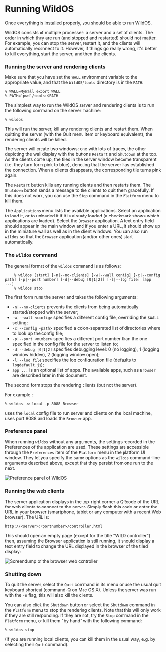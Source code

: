 Running WildOS
========

Once everything is [installed](installing.html) properly, you should be able to run WildOS.

WildOS consists of multiple processes: a server and a set of clients. The order in which they are run (and stopped and restarted) should not matter. For example, you can stop the server, restart it, and the clients will automatically reconnect to it. However, if things go really wrong, it's better to kill everything, start the server, and then the clients.


### Running the server and rendering clients ###

Make sure that you have set the `WALL` environment variable to the appropriate value, and that the `WildOS/tools` directory is in the `PATH`:

	% WALL=MyWall export WALL
	% PATH=`pwd`/tools:$PATH

The simplest way to run the WildOS server and rendering clients is to run the following command on the server machine:

	% wildos

This will run the server, kill any rendering clients and restart them. 
When quitting the server (with the Quit menu item or keyboard equivalent), the rendering clients will be killed.

The server will create two windows: one with lots of traces, the other depicting the wall display with the buttons `Restart` and `Shutdown` at the top. As the clients come up, the tiles in the server window become transparent (i.e. they turn form pink to blue), denoting that the server has established the connection. When a clients disappears, the corresponding tile turns pink again.

The `Restart` button kills any running clients and then restarts them.
The `Shutdown` button sends a message to the clients to quit them gracefully. If this does not work, you can use the `Stop` command in the `Platform` menu to kill them.

The `Applications` menu lists the available applications. Select an application to load it, or to unloaded it if it is already loaded (a checkmark shows which applications are loaded). Select the `Browser` application. A text entry field should appear in the main window and if you enter a URL, it should show up in the miniature wall as well as in the client windows. You can also run `wildos` so that the `Browser` application (and/or other ones) start automatically.


### The `wildos` command ###

The general format of the `wildos` command is as follows:

```
	% wildos [start] [-n|--no-clients] [-w|--wall config] [-c|--config path] [-p|--port number] [-d|--debug [0|1|2]] [-l|--log file] [app ...]
	% wildos stop
```

The first form runs the server and takes the following arguments:

* `-n|--no-clients` prevents the clients from being automatically started/stopped with the server;
* `-w|--wall <config>` specifies a different config file, overriding the `$WALL` setting;
* `-c|--config <path>` specified a colon-separated list of directories where to look up the config file;
* `-p|--port <number>` specifies a different port number than the one specified in the config file for the server to listen to;
* `-d|--debug [0|1|2]` specifies debugging level: 0 (no logging), 1 (logging window hidden), 2 (logging window open);
* `-l|--log file` specifies the log configuration file (defaults to `logdefault.js`);
* `app ...` is an optional list of apps. The available apps, such as `Browser` are described later in this document.

The second form stops the rendering clients (but not the server).

For example :

	% wildos -w local -p 8088 Browser

uses the `local` config file to run server and clients on the local machine, uses port 8088 and loads the `Browser` app.


### Preference panel ###

When running `wildos` without any arguments, the settings recorded in the Preferences of the application are used. These settings are accessible through the `Preferences` item of the `Platform` menu in the platform UI window. They let you specify the same options as the `wildos` command-line arguments described above, except that they persist from one run to the next.

![Preference panel of WildOS](img/preference-panel.png)


### Running the web clients ###

The server application displays in the top-right corner a QRcode of the URL for web clients to connect to the server. Simply flash this code or enter the URL in your browser (smartphone, tablet or any computer with a recent Web browser). The URL is:

	http://<server>:<portnumber>/controller.html  

This should open an empty page (except for the title "WILD controller") then, assuming the Browser application is still running, it should display a text entry field to change the URL displayed in the browser of the tiled display:

![Screendump of the browser web controller](img/browser-controller.png)


### Shutting down ###

To quit the server, select the `Quit` command in its menu or use the usual quit keyboard shortcut (command-Q on Mac OS X). Unless the server was run with the `-n` flag, this will also kill the clients.

You can also click the `Shutdown` button or select the `Shutdown` command in the `Platform` menu to stop the rendering clients. Note that this will only work if they are still responding. If they are not, try the `Stop` command in the `Platform` menu, or kill them "by hand" with the following command:

	% wildos stop

(If you are running local clients, you can kill them in the usual way, e.g. by selecting their `Quit` command).

